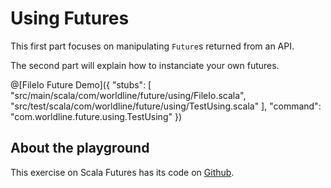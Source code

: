 # Using Futures

This first part focuses on manipulating `Future`s returned from an API.

The second part will explain how to instanciate your own futures.



@[FileIo Future Demo]({
    "stubs": [
        "src/main/scala/com/worldline/future/using/FileIo.scala",
        "src/test/scala/com/worldline/future/using/TestUsing.scala"
     ],
    "command": "com.worldline.future.using.TestUsing"
})




## About the playground

This exercise on Scala Futures has its code on [Github](https://github.com/tyrcho/playground-scala-future).
